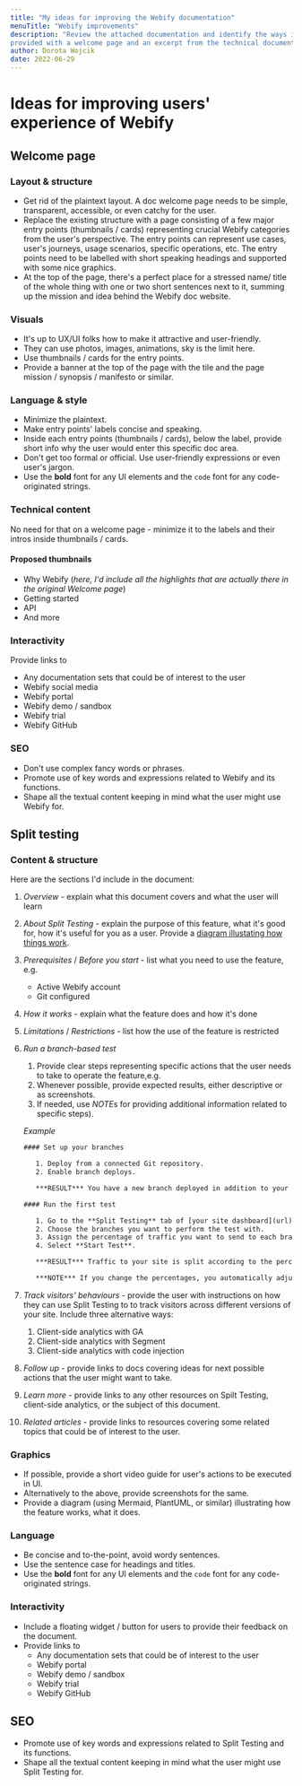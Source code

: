 ```yaml
---
title: "My ideas for improving the Webify documentation"
menuTitle: "Webify improvements"
description: "Review the attached documentation and identify the ways in which it can be improved. The documentation is for a fictional web hosting platform. You are
provided with a welcome page and an excerpt from the technical documentation on “Split Testing”."
author: Dorota Wojcik
date: 2022-06-29
---
```


# Ideas for improving users' experience of Webify

## Welcome page

### Layout & structure

* Get rid of the plaintext layout. A doc welcome page needs to be simple, transparent, accessible, or even catchy for the user.
* Replace the existing structure with a page consisting of a few major entry points (thumbnails / cards) representing crucial Webify categories from the user's perspective. The entry points can represent use cases, user's journeys, usage scenarios, specific operations, etc. The entry points need to be labelled with short speaking headings and supported with some nice graphics.
* At the top of the page, there's a perfect place for a stressed name/ title of the whole thing with one or two short sentences next to it, summing up the mission and idea behind the Webify doc website.

### Visuals

* It's up to UX/UI folks how to make it attractive and user-friendly.
* They can use photos, images, animations, sky is the limit here.
* Use thumbnails / cards for the entry points.
* Provide a banner at the top of the page with the tile and the page mission / synopsis / manifesto or similar.

### Language & style

* Minimize the plaintext.
* Make entry points' labels concise and speaking.
* Inside each entry points (thumbnails / cards), below the label, provide short info why the user would enter this specific doc area.
* Don't get too formal or official. Use user-friendly expressions or even user's jargon.
* Use the **bold** font for any UI elements and the `code` font for any code-originated strings.

### Technical content

No need for that on a welcome page - minimize it to the labels and their intros inside thumbnails / cards.

#### Proposed thumbnails

* Why Webify (*here, I'd include all the highlights that are actually there in the original Welcome page*)
* Getting started
* API
* And more

### Interactivity

Provide links to

* Any documentation sets that could be of interest to the user
* Webify social media
* Webify portal
* Webify demo / sandbox
* Webify trial
* Webify GitHub

### SEO

* Don't use complex fancy words or phrases.
* Promote use of key words and expressions related to Webify and its functions.
* Shape all the textual content keeping in mind what the user might use Webify for.

## Split testing

### Content & structure

Here are the sections I'd include in the document:

1. *Overview* - explain what this document covers and what the user will learn
2. *About Split Testing* - explain the purpose of this feature, what it's good for, how it's useful for you as a user. Provide a [diagram illustating how things work](#graphics).
3. *Prerequisites* / *Before you start* - list what you need to use the feature, e.g.
   * Active Webify account
   * Git configured
4. *How it works* - explain what the feature does and how it's done
5. *Limitations* / *Restrictions* - list how the use of the feature is restricted
6. *Run a branch-based test*

   1. Provide clear steps representing specific actions that the user needs to take to operate the feature,e.g.
   2. Whenever possible, provide expected results, either descriptive or as screenshots.
   3. If needed, use *NOTE*s for providing additional information related to specific steps).

   *Example*

   ```txt
   #### Set up your branches

      1. Deploy from a connected Git repository.
      2. Enable branch deploys.

      ***RESULT*** You have a new branch deployed in addition to your production branch.

   #### Run the first test

      1. Go to the **Split Testing** tab of [your site dashboard](url) to start your first test.
      2. Choose the branches you want to perform the test with.
      3. Assign the percentage of traffic you want to send to each branch.
      4. Select **Start Test**.

      ***RESULT*** Traffic to your site is split according to the percentages you set.

      ***NOTE*** If you change the percentages, you automatically adjust the split of the traffic.
      ```

7. *Track visitors' behaviours* - provide the user with instructions on how they can use Split Testing to to track visitors across different versions of
your site. Include three alternative ways:

   1. Client-side analytics with GA
   2. Client-side analytics with Segment
   3. Client-side analytics with code injection

1. *Follow up* - provide links to docs covering ideas for next possible actions that the user might want to take.
2. *Learn more* - provide links to any other resources on Spilt Testing, client-side analytics, or the subject of this document.
3. *Related articles* - provide links to resources covering some related topics that could be of interest to the user.

### Graphics

* If possible, provide a short video guide for user's actions to be executed in UI.
* Alternatively to the above, provide screenshots for the same.
* Provide a diagram (using Mermaid, PlantUML, or similar) illustrating how the feature works, what it does.

### Language

* Be concise and to-the-point, avoid wordy sentences.
* Use the sentence case for headings and titles.
* Use the **bold** font for any UI elements and the `code` font for any code-originated strings.

### Interactivity

* Include a floating widget / button for users to provide their feedback on the document.
* Provide links to
  * Any documentation sets that could be of interest to the user
  * Webify portal
  * Webify demo / sandbox
  * Webify trial
  * Webify GitHub

## SEO

* Promote use of key words and expressions related to Split Testing and its functions.
* Shape all the textual content keeping in mind what the user might use Split Testing for.
